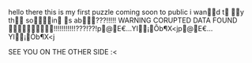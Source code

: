 hello there this is my first puzzle coming soon to public i wand t y th soin s ab???!!!!! 
WARNING CORUPTED DATA FOUND !!!!!!!!!!!???!??!p@E€…YI¡Ôb¶X<jp@E€…YI¡Ôb¶X<j



SEE YOU ON THE OTHER SIDE :<
